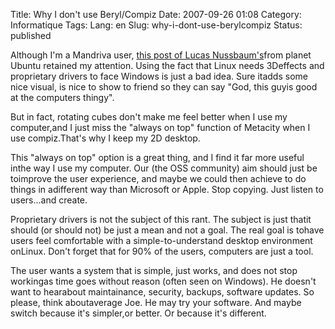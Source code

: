 Title: Why I don't use Beryl/Compiz
Date: 2007-09-26 01:08
Category: Informatique
Tags:
Lang: en
Slug: why-i-dont-use-berylcompiz
Status: published

Although I'm a Mandriva user, [this post of Lucas Nussbaum's](http://www.lucas-nussbaum.net/blog/?p=223)from planet Ubuntu retained my attention. Using the fact that Linux needs 3Deffects and proprietary drivers to face Windows is just a bad idea. Sure itadds some nice visual, is nice to show to friend so they can say "God, this guyis good at the computers thingy".

But in fact, rotating cubes don't make me feel better when I use my computer,and I just miss the "always on top" function of Metacity when I use compiz.That's why I keep my 2D desktop.

This "always on top" option is a great thing, and I find it far more useful inthe way I use my computer. Our (the OSS community) aim should just be toimprove the user experience, and maybe we could then achieve to do things in adifferent way than Microsoft or Apple. Stop copying. Just listen to users...and create.

Proprietary drivers is not the subject of this rant. The subject is just thatit should (or should not) be just a mean and not a goal. The real goal is tohave users feel comfortable with a simple-to-understand desktop environment onLinux. Don't forget that for 90% of the users, computers are just a tool.

The user wants a system that is simple, just works, and does not stop workingas time goes without reason (often seen on Windows). He doesn't want to hearabout maintainance, security, backups, software updates. So please, think aboutaverage Joe. He may try your software. And maybe switch because it's simpler,or better. Or because it's different.
